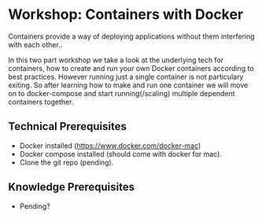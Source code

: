 # Workshop: Containers with Docker
Containers provide a way of deploying applications without them interfering with each other..

In this two part workshop we take a look at the underlying tech for containers, how to create and run your own Docker containers according to best practices.
However running just a single container is not particulary exiting. So after learning how to make and run one container we will move on to docker-compose and start running(/scaling) multiple dependent containers together.

## Technical Prerequisites

- Docker installed (https://www.docker.com/docker-mac)
- Docker compose installed (should come with docker for mac).
- Clone the git repo (pending).

## Knowledge Prerequisites

- Pending?




